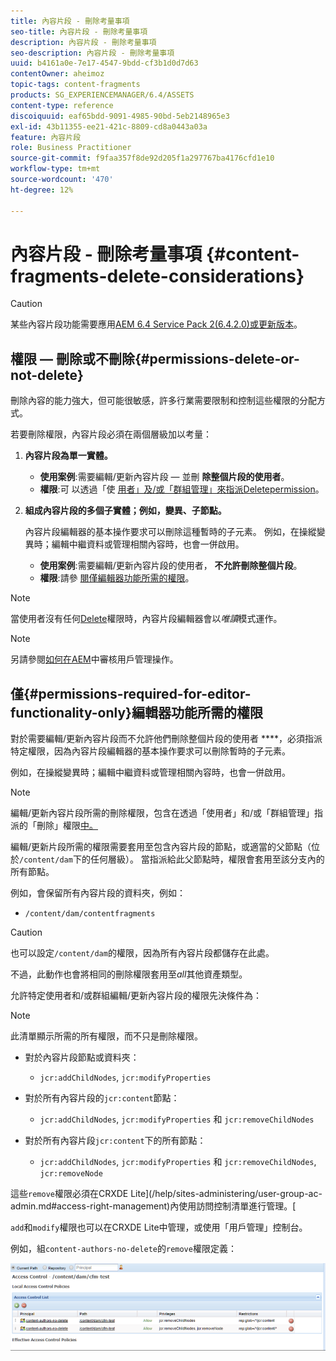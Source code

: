 ```yaml
---
title: 內容片段 - 刪除考量事項
seo-title: 內容片段 - 刪除考量事項
description: 內容片段 - 刪除考量事項
seo-description: 內容片段 - 刪除考量事項
uuid: b4161a0e-7e17-4547-9bdd-cf3b1d0d7d63
contentOwner: aheimoz
topic-tags: content-fragments
products: SG_EXPERIENCEMANAGER/6.4/ASSETS
content-type: reference
discoiquuid: eaf65bdd-9091-4985-90bd-5eb2148965e3
exl-id: 43b11355-ee21-421c-8809-cd8a0443a03a
feature: 內容片段
role: Business Practitioner
source-git-commit: f9faa357f8de92d205f1a297767ba4176cfd1e10
workflow-type: tm+mt
source-wordcount: '470'
ht-degree: 12%

---
```


# 內容片段 - 刪除考量事項 {#content-fragments-delete-considerations}

>[!CAUTION]
>
>某些內容片段功能需要應用[AEM 6.4 Service Pack 2(6.4.2.0)或更新版本](/help/release-notes/sp-release-notes.md)。

## 權限 — 刪除或不刪除{#permissions-delete-or-not-delete}

刪除內容的能力強大，但可能很敏感，許多行業需要限制和控制這些權限的分配方式。

若要刪除權限，內容片段必須在兩個層級加以考量：

1. **內容片段為單一實體。**

   * **使用案例**:需要編輯/更新內容片段 — 並刪 **除整個片段的使用者**。
   * **權限**:可 [](/help/sites-administering/security.md#actions) 以透過「使 [用者」及/或「群組管理」來指派Deletepermission](/help/sites-administering/security.md#managing-permissions)。

1. **組成內容片段的多個子實體；例如，變異、子節點。**

   內容片段編輯器的基本操作要求可以刪除這種暫時的子元素。 例如，在操縱變異時；編輯中繼資料或管理相關內容時，也會一併啟用。

   * **使用案例**:需要編輯/更新內容片段的使用者， **不允許刪除整個片段**。
   * **權限**:請參 [閱僅編輯器功能所需的權限](content-fragments-delete.md#permissions-required-for-editor-functionality-only)。

>[!NOTE]
>
>當使用者沒有任何[Delete](/help/sites-administering/security.md#actions)權限時，內容片段編輯器會以&#x200B;*唯讀*&#x200B;模式運作。

>[!NOTE]
>
>另請參閱[如何在AEM](/help/sites-administering/audit-user-management-operations.md)中審核用戶管理操作。

## 僅{#permissions-required-for-editor-functionality-only}編輯器功能所需的權限

對於需要編輯/更新內容片段而不允許他們刪除整個片段的使用者 ****，必須指派特定權限，因為內容片段編輯器的基本操作要求可以刪除暫時的子元素。

例如，在操縱變異時；編輯中繼資料或管理相關內容時，也會一併啟用。

>[!NOTE]
>
>編輯/更新內容片段所需的刪除權限，包含在透過「使用者」和/或「群組管理」指派的「刪除」權限[中。](/help/sites-administering/security.md#managing-permissions)

編輯/更新片段所需的權限需要套用至包含內容片段的節點，或適當的父節點（位於`/content/dam`下的任何層級）。 當指派給此父節點時，權限會套用至該分支內的所有節點。

例如，會保留所有內容片段的資料夾，例如：

* `/content/dam/contentfragments`

>[!CAUTION]
>
>也可以設定`/content/dam`的權限，因為所有內容片段都儲存在此處。
>
>不過，此動作也會將相同的刪除權限套用至&#x200B;*all*&#x200B;其他資產類型。

允許特定使用者和/或群組編輯/更新內容片段的權限先決條件為：

>[!NOTE]
>
>此清單顯示所需的所有權限，而不只是刪除權限。

* 對於內容片段節點或資料夾：

   * `jcr:addChildNodes`, `jcr:modifyProperties`

* 對於所有內容片段的`jcr:content`節點：

   * `jcr:addChildNodes`,  `jcr:modifyProperties` 和  `jcr:removeChildNodes`

* 對於所有內容片段`jcr:content`下的所有節點：

   * `jcr:addChildNodes`, `jcr:modifyProperties` 和 `jcr:removeChildNodes`,  `jcr:removeNode`

這些`remove`權限必須在CRXDE Lite](/help/sites-administering/user-group-ac-admin.md#access-right-management)內使用訪問控制清單進行管理。[

`add`和`modify`權限也可以在CRXDE Lite中管理，或使用「用戶管理」控制台。

例如，組`content-authors-no-delete`的`remove`權限定義：

![cf-delete-03](assets/cf-delete-03.png)
